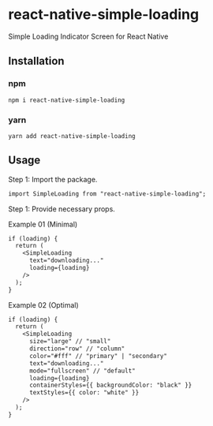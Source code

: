 # react-native-simple-loading

Simple Loading Indicator Screen for React Native

## Installation

### npm

```shell
npm i react-native-simple-loading
```

### yarn

```shell
yarn add react-native-simple-loading
```

## Usage

Step 1: Import the package.

```diff
import SimpleLoading from "react-native-simple-loading";
```

Step 1: Provide necessary props.

Example 01 (Minimal)

```diff
if (loading) {
  return (
    <SimpleLoading
      text="downloading..."
      loading={loading}
    />
  );
}
```

Example 02 (Optimal)

```diff
if (loading) {
  return (
    <SimpleLoading
      size="large" // "small"
      direction="row" // "column"
      color="#fff" // "primary" | "secondary"
      text="downloading..."
      mode="fullscreen" // "default"
      loading={loading}
      containerStyles={{ backgroundColor: "black" }}
      textStyles={{ color: "white" }}
    />
  );
}
```
